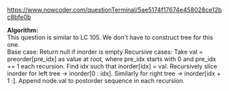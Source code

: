 https://www.nowcoder.com/questionTerminal/5ae5174f17674e458028ce12bc8bfe0b

**Algorithm:** <br />
This question is similar to LC 105. We don't have to construct tree for this one. <br />
Base case: Return null if inorder is empty
Recursive cases: Take val = preorder[pre_idx] as value at root, where pre_idx starts with 0 and pre_idx += 1 each recursion. Find idx such that inorder[idx] = val. Recursively slice inorder for left tree -> inorder[0 : idx]. Similarly for right tree -> inorder[idx + 1 :]. Append node.val to postorder sequence in each recursion.
